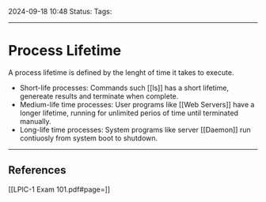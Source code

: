 2024-09-18 10:48
Status:
Tags:
___
# Process Lifetime

A process lifetime is defined by the lenght of time it takes to execute.

- Short-life processes: Commands such [[ls]] has a short lifetime, genereate results and terminate when complete.
- Medium-life time processes: User programs like [[Web Servers]] have a longer lifetime, running for unlimited perios of time until terminated manually.
- Long-life time processes: System programs like server [[Daemon]] run contiuosly from system boot to shutdown.


___
## References
[[LPIC-1 Exam 101.pdf#page=]]